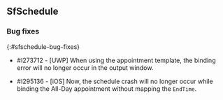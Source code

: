 ## SfSchedule

### Bug fixes
{:#sfschedule-bug-fixes}

* \#I273712 - [UWP] When using the appointment template, the binding error will no longer occur in the output window.

* \#I295136 - [iOS] Now, the schedule crash will no longer occur while binding the All-Day appointment without mapping the `EndTime`.

